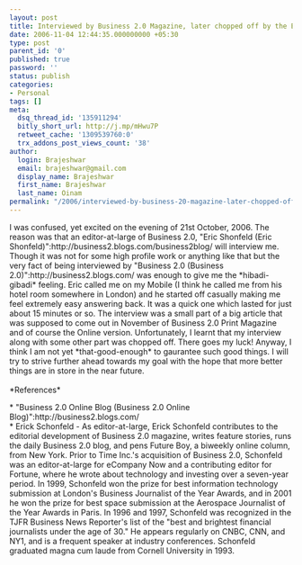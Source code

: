 ```yaml
---
layout: post
title: Interviewed by Business 2.0 Magazine, later chopped off by the Editor
date: 2006-11-04 12:44:35.000000000 +05:30
type: post
parent_id: '0'
published: true
password: ''
status: publish
categories:
- Personal
tags: []
meta:
  dsq_thread_id: '135911294'
  bitly_short_url: http://j.mp/mHwu7P
  retweet_cache: '1309539760:0'
  trx_addons_post_views_count: '38'
author:
  login: Brajeshwar
  email: brajeshwar@gmail.com
  display_name: Brajeshwar
  first_name: Brajeshwar
  last_name: Oinam
permalink: "/2006/interviewed-by-business-20-magazine-later-chopped-off-by-the-editor/"
---
```

<p>I was confused, yet excited on the evening of 21st October, 2006. The reason was that an editor-at-large of Business 2.0, "Eric Shonfeld (Eric Shonfeld)":http://business2.blogs.com/business2blog/ will interview me. Though it was not for some high profile work or anything like that but the very fact of being interviewed by "Business 2.0 (Business 2.0)":http://business2.blogs.com/ was enough to give me the *hibadi-gibadi* feeling. Eric called me on my Mobile (I think he called me from his hotel room somewhere in London) and he started off casually making me feel extremely easy answering back. It was a quick one which lasted for just about 15 minutes or so. The interview was a small part of a big article that was supposed to come out in November of Business 2.0 Print Magazine and of course the Online version. Unfortunately, I learnt that my interview along with some other part was chopped off. There goes my luck! Anyway, I think I am not yet *that-good-enough* to gaurantee such good things. I will try to strive further ahead towards my goal with the hope that more better things are in store in the near future.<br />
<br />
*References*</p>
<p>* "Business 2.0 Online Blog (Business 2.0 Online Blog)":http://business2.blogs.com/<br />
* Erick Schonfeld - As editor-at-large, Erick Schonfeld contributes to the editorial development of Business 2.0 magazine, writes feature stories, runs the daily Business 2.0 blog, and pens Future Boy, a biweekly online column, from New York. Prior to Time Inc.'s acquisition of Business 2.0, Schonfeld was an editor-at-large for eCompany Now and a contributing editor for Fortune, where he wrote about technology and investing over a seven-year period. In 1999, Schonfeld won the prize for best information technology submission at London's Business Journalist of the Year Awards, and in 2001 he won the prize for best space submission at the Aerospace Journalist of the Year Awards in Paris. In 1996 and 1997, Schonfeld was recognized in the TJFR Business News Reporter's list of the "best and brightest financial journalists under the age of 30." He appears regularly on CNBC, CNN, and NY1, and is a frequent speaker at industry conferences. Schonfeld graduated magna cum laude from Cornell University in 1993.</p>
